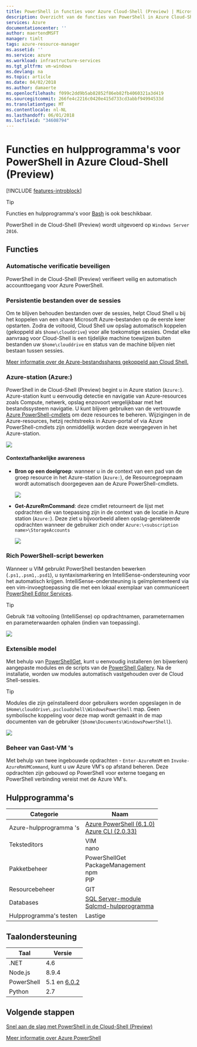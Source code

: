```yaml
---
title: PowerShell in functies voor Azure Cloud-Shell (Preview) | Microsoft Docs
description: Overzicht van de functies van PowerShell in Azure Cloud-Shell
services: Azure
documentationcenter: ''
author: maertendMSFT
manager: timlt
tags: azure-resource-manager
ms.assetid: ''
ms.service: azure
ms.workload: infrastructure-services
ms.tgt_pltfrm: vm-windows
ms.devlang: na
ms.topic: article
ms.date: 04/02/2018
ms.author: damaerte
ms.openlocfilehash: f099c2dd9b5ab82852f86eb82fb4060321a3d419
ms.sourcegitcommit: 266fe4c2216c0420e415d733cd3abbf94994533d
ms.translationtype: MT
ms.contentlocale: nl-NL
ms.lasthandoff: 06/01/2018
ms.locfileid: "34608794"
---
```

# <a name="features--tools-for-powershell-in-azure-cloud-shell-preview"></a>Functies en hulpprogramma's voor PowerShell in Azure Cloud-Shell (Preview)

[!INCLUDE [features-introblock](../../includes/cloud-shell-features-introblock.md)]

> [!TIP]
> Functies en hulpprogramma's voor [Bash](features.md) is ook beschikbaar.

PowerShell in de Cloud-Shell (Preview) wordt uitgevoerd op `Windows Server 2016`.

## <a name="features"></a>Functies

### <a name="secure-automatic-authentication"></a>Automatische verificatie beveiligen

PowerShell in de Cloud-Shell (Preview) verifieert veilig en automatisch accounttoegang voor Azure PowerShell.

### <a name="files-persistence-across-sessions"></a>Persistentie bestanden over de sessies

Om te blijven behouden bestanden over de sessies, helpt Cloud Shell u bij het koppelen van een share Microsoft Azure-bestanden op de eerste keer opstarten.
Zodra de voltooid, Cloud Shell uw opslag automatisch koppelen (gekoppeld als `$home\clouddrive`) voor alle toekomstige sessies.
Omdat elke aanvraag voor Cloud-Shell is een tijdelijke machine toewijzen buiten bestanden uw `$home\clouddrive` en status van de machine blijven niet bestaan tussen sessies.

[Meer informatie over de Azure-bestandsshares gekoppeld aan Cloud Shell.](persisting-shell-storage-powershell.md)

### <a name="azure-drive-azure"></a>Azure-station (Azure:)

PowerShell in de Cloud-Shell (Preview) begint u in Azure station (`Azure:`).
Azure-station kunt u eenvoudig detectie en navigatie van Azure-resources zoals Compute, netwerk, opslag enzovoort vergelijkbaar met het bestandssysteem navigatie.
U kunt blijven gebruiken van de vertrouwde [Azure PowerShell-cmdlets](https://docs.microsoft.com/powershell/azure) om deze resources te beheren.
Wijzigingen in de Azure-resources, hetzij rechtstreeks in Azure-portal of via Azure PowerShell-cmdlets zijn onmiddellijk worden deze weergegeven in het Azure-station.

![](media/features-powershell/azure-drive.png)

#### <a name="contextual-awareness"></a>Contextafhankelijke awareness
- **Bron op een doelgroep**: wanneer u in de context van een pad van de groep resource in het Azure-station (`Azure:`), de Resourcegroepnaam wordt automatisch doorgegeven aan de Azure PowerShell-cmdlets.

    ![](media/features-powershell/resource-group-autocomplete.png)

- **Get-AzureRmCommand**: deze cmdlet retourneert de lijst met opdrachten die van toepassing zijn in de context van de locatie in Azure station (`Azure:`). Deze ziet u bijvoorbeeld alleen opslag-gerelateerde opdrachten wanneer de gebruiker zich onder `Azure:\<subscription name>\StorageAccounts`

    ![](media/features-powershell/get-azurermcommand.png)

### <a name="rich-powershell-script-editing"></a>Rich PowerShell-script bewerken

Wanneer u VIM gebruikt PowerShell bestanden bewerken (`.ps1,.psm1,.psd1`), u syntaxismarkering en IntelliSense-ondersteuning voor het automatisch krijgen.
IntelliSense-ondersteuning is geïmplementeerd via een vim-invoegtoepassing die met een lokaal exemplaar van communiceert [PowerShell Editor Services](https://github.com/PowerShell/PowerShellEditorServices).

> [!TIP]
> Gebruik `TAB` voltooiing (IntelliSense) op opdrachtnamen, parameternamen en parameterwaarden ophalen (indien van toepassing).

![](media/features-powershell/powershell-editing-vim.png)

### <a name="extensible-model"></a>Extensible model

Met behulp van [PowerShellGet](https://docs.microsoft.com/powershell/module/powershellget), kunt u eenvoudig installeren (en bijwerken) aangepaste modules en de scripts van de [PowerShell Gallery](https://www.powershellgallery.com).
Na de installatie, worden uw modules automatisch vastgehouden over de Cloud Shell-sessies.

> [!TIP]
> Modules die zijn geïnstalleerd door gebruikers worden opgeslagen in de `$Home\clouddrive\.pscloudshell\WindowsPowerShell` map. Geen symbolische koppeling voor deze map wordt gemaakt in de map documenten van de gebruiker (`$home\Documents\WindowsPowerShell`).

![](media/features-powershell/powershellget-module.png)

### <a name="management-of-guest-vms"></a>Beheer van Gast-VM 's

Met behulp van twee ingebouwde opdrachten - `Enter-AzureRmVM` en `Invoke-AzureRmVMCommand`, kunt u uw Azure VM's op afstand beheren.
Deze opdrachten zijn gebouwd op PowerShell voor externe toegang en PowerShell verbinding vereist met de Azure VM's.

## <a name="tools"></a>Hulpprogramma's

|**Categorie**    |**Naam**                                 |
|----------------|-----------------------------------------|
|Azure-hulpprogramma 's     |[Azure PowerShell (6.1.0)](https://docs.microsoft.com/powershell/azure/overview)<br> [Azure CLI (2.0.33)](https://docs.microsoft.com/cli/azure)|
|Teksteditors    |VIM<br> nano                             |
|Pakketbeheer |PowerShellGet<br> PackageManagement<br> npm<br> PIP |
|Resourcebeheer  |GIT                                      |
|Databases       |[SQL Server-module](https://www.powershellgallery.com/packages/SqlServer)<br> [Sqlcmd-hulpprogramma](https://docs.microsoft.com/sql/tools/sqlcmd-utility)      |
|Hulpprogramma's testen      |Lastige                                   |

## <a name="language-support"></a>Taalondersteuning

|**Taal**|**Versie**|
|------------|-----------|
|.NET        |4.6        |
|Node.js     |8.9.4       |
|PowerShell  |5.1 en [6.0.2](https://github.com/PowerShell/powershell/releases)       |
|Python      |2.7        |

## <a name="next-steps"></a>Volgende stappen

[Snel aan de slag met PowerShell in de Cloud-Shell (Preview)](quickstart-powershell.md)

[Meer informatie over Azure PowerShell](https://docs.microsoft.com/powershell/azure/)
